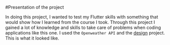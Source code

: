 #Presentation of the project

In doing this project, I wanted to test my Flutter skills with something that would show how I learned from the course I took. Through this project I gained a lot of knowledge and skills to take care of problems when coding applications like this one. I used the `Openweather API` and the [design](https://www.behance.net/gallery/132683011/Weather-forecast-app?tracking_source=search_projects%7Cweather+app) project. This is what it looked like.

